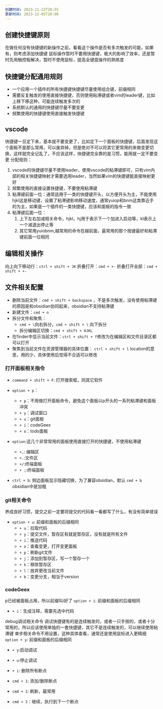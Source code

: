 ```yaml
---
创建时间: 2023-11-22T20:55
更新时间: 2023-12-05T10:06
---
```

## 创建快捷键原则
在做任何没有快捷键的新操作之前，看看这个操作是否有多次触发的可能，如果有，则考虑添加快捷键
鼠标操作暂时不要用快捷键，极大的影响了效率，还是暂时先用触控板解决，暂时不使用鼠标，提高全键盘操作的熟练度
## 快捷键分配通用规则

- 一个应用一个插件的所有快捷键快捷键尽量使用组合键，前缀相同
- 需要反复触发的使用直接快捷键，否则使用粘滞键或者vim的leader键，比如上移下移这种，可能连续触发多次的
- 系统默认的通用的快捷键尽量不要变更
- 频繁使用的快捷键使用直接触发快捷键

## vscode
快捷键一旦定下来，基本就不要变更了，比如定下一个面板的快捷键，后面发现这个面板不是那么常用，可以废弃掉，但是绝对不可以将其它更常用的来做变更切换，这样就完全记乱了，不应该这样，快捷键完全靠的是习惯，能用就一定不要变更
分配规则：
1. vscode的快捷键尽量不使用leader，使用vscode的粘滞键即可，只有vim内部的相关快捷键映射才需要选用leader，当然如果vim的快捷键能直接映射更好
2. 频繁使用的直接设置快捷键，不要使用粘滞键
3. 粘滞键前面一位：通常适用于一类的快捷键开头，以方便开头为主，不能使用hjkl这是移动键，设置了粘滞键影响移动速度，通常yuiop和bnm这类靠近手的为主，如果是一个插件的一类快捷键，应该和面板的指令一致
4. 粘滞键后面一位：
	1. 上下左右加减相关命令，hjkl，hj用于表示下一个加进入启动等，kl表示上一个减退出停止等
	2. 其它常用yuiobnm,越常用的命令在越前面，最常用的那个按键最好和粘滞键前面一位相同


## 编辑相关操作
向上向下移动行：`ctrl + shift + JK`
折叠打开：`cmd + +-`
折叠打开全部：`cmd + shift + +-`

## 文件相关配置
- 删除当前文件：`cmd + shift + backspace` ，不是多次触发，没有使用粘滞键的原因是和obsidian协同起来，obsidian不支持粘滞键
- 新建文件：`cmd + n`
- 拆分文件和聚焦：
	- `cmd + \`向右拆分，`cmd + shift + \` 向下拆分
	- 拆分编辑区切换：`cmd + shift + HJKL`
 - 在finder中显示当前文件：`ctrl + shift + f`修改为在编辑区和文件目录区都可以打开
 - 聚焦到当前文件在资源管理器的具体位置： `ctrl + shift + l` location的意思，用的少，具体使用后觉得不合适可以修改
 
### 打开面板相关指令
- `command + shift + F`: 打开搜索框，同其它软件
- `option + p`：
  - `+ p`：不用做打开面板命令，避免这个面板以p开头的一系列粘滞键和面板冲突
  - `+ y`：调试窗口
  - `+ u`：git面板
  - `+ i`：codeGeex
  - `+ o`：todo面板
  
- `option`:这几个非常常用的面板使用直接打开的快捷键，不使用粘滞键
	- `+,`: 编辑区
	- `+.`:文件区
	- `+/`:终端面板
	- `+ ;`:终端面板
- `ctrl + b`: 侧边面板显示隐藏切换，为了兼容obsidian，默认 `cmd + b` obsidian中是加粗

### git相关命令
养成良好习惯，提交之前一定要将提交的代码看一看都写了什么，有没有简单错误
- `option + u`: 前缀和面板的后缀相同
  - `+ u`：拉取代码
  - `+ y`：提交文件，暂存区有就是暂存区，没有就是所有文件
  - `+ i`：推送代码
  - `+ o`：查看变更，打开变更面板
  - `+ p`：刷新git文件
  - `+ j`：添加到暂存区，写一个暂存一个
  - `+ k`：移除暂存区
  - `+ l`：放弃更改当前文件
  - `+ b`：变更分支，相当于version

### codeGeex
p已经被面板占用，所以前缀叫i好了
`option + i`: 前缀和面板的后缀相同
- `+ i`：生成注释，需要先选中代码

debug调试相关命令
调试快捷键有的是连续触发的，或者一只手按的，或者十分常用的，所以应该使用单独的一套快捷键，其它不是连续触发的，可以继续使用粘滞键
单步相关命令不用设置，这种具体查看，通常还是使用鼠标进入更精细
`option + y`: 前缀和面板的后缀相同
- `+ y`:启动调试
- `+ u`:停止调试
- `+ i`: 删除所有断点

- `cmd + 1`: 添加/删除断点
- `cmd + 2`: 刷新，最常用
- `cmd + 3`：继续，执行到下一个断点


